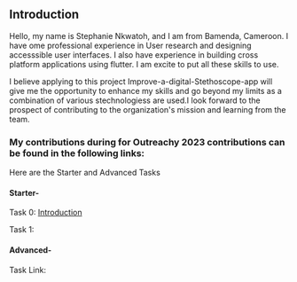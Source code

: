 

## Introduction
Hello, my name is Stephanie Nkwatoh, and I am from Bamenda, Cameroon. I have ome professional experience in User research and designing accesssible user interfaces. I also have experience in building cross platform applications using flutter. I am excite to put all these skills to use.

I believe applying to this project Improve-a-digital-Stethoscope-app  will give me the opportunity to enhance my skills and go beyond my limits as a combination of various stechnologiess are used.I look forward to the prospect of contributing to the organization's mission and learning from the team.

### My contributions during for Outreachy 2023 contributions can be found in the following links:
Here are the Starter and Advanced Tasks

#### Starter-
Task 0: [Introduction](/Improve%20a%20digital%20Stethoscope%20app/Applicants_Contribution/Stephanie_nkwatoh.md)

Task 1:

#### Advanced-
Task Link: 